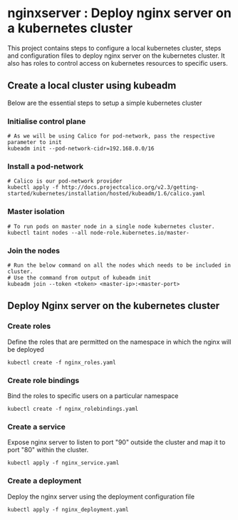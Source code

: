 # nginxserver : Deploy nginx server on a kubernetes cluster

This project contains steps to configure a local kubernetes cluster, steps and configuration files to deploy nginx server on the kubernetes cluster.
It also has roles to control access on kubernetes resources to specific users.

## Create a local cluster using kubeadm
Below are the essential steps to setup a simple kubernetes cluster

### Initialise control plane
```
# As we will be using Calico for pod-network, pass the respective parameter to init
kubeadm init --pod-network-cidr=192.168.0.0/16
```

### Install a pod-network
```
# Calico is our pod-network provider
kubectl apply -f http://docs.projectcalico.org/v2.3/getting-started/kubernetes/installation/hosted/kubeadm/1.6/calico.yaml
```

### Master isolation
```
# To run pods on master node in a single node kubernetes cluster.
kubectl taint nodes --all node-role.kubernetes.io/master-
```

### Join the nodes
```
# Run the below command on all the nodes which needs to be included in cluster.
# Use the command from output of kubeadm init
kubeadm join --token <token> <master-ip>:<master-port>
```

## Deploy Nginx server on the kubernetes cluster

### Create roles
Define the roles that are permitted on the namespace in which the nginx will be deployed

```
kubectl create -f nginx_roles.yaml
```

### Create role bindings 
Bind the roles to specific users on a particular namespace

```
kubectl create -f nginx_rolebindings.yaml
```

### Create a service
Expose nginx server to listen to port "90" outside the cluster and map it to port "80" within the cluster.

```
kubectl apply -f nginx_service.yaml
```

### Create a deployment
Deploy the nginx server using the deployment configuration file

```
kubectl apply -f nginx_deployment.yaml
```
